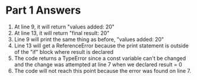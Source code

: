 # Part 1 Answers

1. At line 9, it will return "values added: 20"
2. At line 13, it will return "final result: 20"
3. Line 9 will print the same thing as before, "values added: 20"
4. Line 13 will get a ReferenceError because the print statement is outside of the "if" block where result is declared
5. The code returns a TypeError since a const variable can't be changed and the change was attempted at line 7 when we declared result = 0
6. The code will not reach this point because the error was found on line 7.